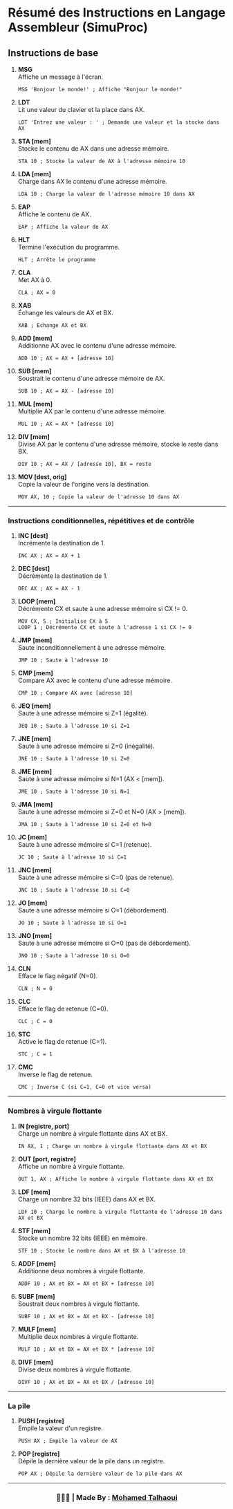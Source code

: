 # Résumé des Instructions en Langage Assembleur (SimuProc)

## **Instructions de base**

1. **MSG**  
   Affiche un message à l'écran.  
   ```assembly
   MSG 'Bonjour le monde!' ; Affiche "Bonjour le monde!"
   ```

2. **LDT**  
   Lit une valeur du clavier et la place dans AX.  
   ```assembly
   LDT 'Entrez une valeur : ' ; Demande une valeur et la stocke dans AX
   ```

3. **STA [mem]**  
   Stocke le contenu de AX dans une adresse mémoire.  
   ```assembly
   STA 10 ; Stocke la valeur de AX à l'adresse mémoire 10
   ```

4. **LDA [mem]**  
   Charge dans AX le contenu d'une adresse mémoire.  
   ```assembly
   LDA 10 ; Charge la valeur de l'adresse mémoire 10 dans AX
   ```

5. **EAP**  
   Affiche le contenu de AX.  
   ```assembly
   EAP ; Affiche la valeur de AX
   ```

6. **HLT**  
   Termine l'exécution du programme.  
   ```assembly
   HLT ; Arrête le programme
   ```

7. **CLA**  
   Met AX à 0.  
   ```assembly
   CLA ; AX = 0
   ```

8. **XAB**  
   Échange les valeurs de AX et BX.  
   ```assembly
   XAB ; Échange AX et BX
   ```

9. **ADD [mem]**  
   Additionne AX avec le contenu d'une adresse mémoire.  
   ```assembly
   ADD 10 ; AX = AX + [adresse 10]
   ```

10. **SUB [mem]**  
    Soustrait le contenu d'une adresse mémoire de AX.  
    ```assembly
    SUB 10 ; AX = AX - [adresse 10]
    ```

11. **MUL [mem]**  
    Multiplie AX par le contenu d'une adresse mémoire.  
    ```assembly
    MUL 10 ; AX = AX * [adresse 10]
    ```

12. **DIV [mem]**  
    Divise AX par le contenu d'une adresse mémoire, stocke le reste dans BX.  
    ```assembly
    DIV 10 ; AX = AX / [adresse 10], BX = reste
    ```

13. **MOV [dest, orig]**  
    Copie la valeur de l'origine vers la destination.  
    ```assembly
    MOV AX, 10 ; Copie la valeur de l'adresse 10 dans AX
    ```

---

### **Instructions conditionnelles, répétitives et de contrôle**

1. **INC [dest]**  
   Incrémente la destination de 1.  
   ```assembly
   INC AX ; AX = AX + 1
   ```

2. **DEC [dest]**  
   Décrémente la destination de 1.  
   ```assembly
   DEC AX ; AX = AX - 1
   ```

3. **LOOP [mem]**  
   Décrémente CX et saute à une adresse mémoire si CX != 0.  
   ```assembly
   MOV CX, 5 ; Initialise CX à 5
   LOOP 1 ; Décrémente CX et saute à l'adresse 1 si CX != 0
   ```

4. **JMP [mem]**  
   Saute inconditionnellement à une adresse mémoire.  
   ```assembly
   JMP 10 ; Saute à l'adresse 10
   ```

5. **CMP [mem]**  
   Compare AX avec le contenu d'une adresse mémoire.  
   ```assembly
   CMP 10 ; Compare AX avec [adresse 10]
   ```

6. **JEQ [mem]**  
   Saute à une adresse mémoire si Z=1 (égalité).  
   ```assembly
   JEQ 10 ; Saute à l'adresse 10 si Z=1
   ```

7. **JNE [mem]**  
   Saute à une adresse mémoire si Z=0 (inégalité).  
   ```assembly
   JNE 10 ; Saute à l'adresse 10 si Z=0
   ```

8. **JME [mem]**  
   Saute à une adresse mémoire si N=1 (AX < [mem]).  
   ```assembly
   JME 10 ; Saute à l'adresse 10 si N=1
   ```

9. **JMA [mem]**  
   Saute à une adresse mémoire si Z=0 et N=0 (AX > [mem]).  
   ```assembly
   JMA 10 ; Saute à l'adresse 10 si Z=0 et N=0
   ```

10. **JC [mem]**  
    Saute à une adresse mémoire si C=1 (retenue).  
    ```assembly
    JC 10 ; Saute à l'adresse 10 si C=1
    ```

11. **JNC [mem]**  
    Saute à une adresse mémoire si C=0 (pas de retenue).  
    ```assembly
    JNC 10 ; Saute à l'adresse 10 si C=0
    ```

12. **JO [mem]**  
    Saute à une adresse mémoire si O=1 (débordement).  
    ```assembly
    JO 10 ; Saute à l'adresse 10 si O=1
    ```

13. **JNO [mem]**  
    Saute à une adresse mémoire si O=0 (pas de débordement).  
    ```assembly
    JNO 10 ; Saute à l'adresse 10 si O=0
    ```

14. **CLN**  
    Efface le flag négatif (N=0).  
    ```assembly
    CLN ; N = 0
    ```

15. **CLC**  
    Efface le flag de retenue (C=0).  
    ```assembly
    CLC ; C = 0
    ```

16. **STC**  
    Active le flag de retenue (C=1).  
    ```assembly
    STC ; C = 1
    ```

17. **CMC**  
    Inverse le flag de retenue.  
    ```assembly
    CMC ; Inverse C (si C=1, C=0 et vice versa)
    ```

---

### **Nombres à virgule flottante**

1. **IN [registre, port]**  
   Charge un nombre à virgule flottante dans AX et BX.  
   ```assembly
   IN AX, 1 ; Charge un nombre à virgule flottante dans AX et BX
   ```

2. **OUT [port, registre]**  
   Affiche un nombre à virgule flottante.  
   ```assembly
   OUT 1, AX ; Affiche le nombre à virgule flottante dans AX et BX
   ```

3. **LDF [mem]**  
   Charge un nombre 32 bits (IEEE) dans AX et BX.  
   ```assembly
   LDF 10 ; Charge le nombre à virgule flottante de l'adresse 10 dans AX et BX
   ```

4. **STF [mem]**  
   Stocke un nombre 32 bits (IEEE) en mémoire.  
   ```assembly
   STF 10 ; Stocke le nombre dans AX et BX à l'adresse 10
   ```

5. **ADDF [mem]**  
   Additionne deux nombres à virgule flottante.  
   ```assembly
   ADDF 10 ; AX et BX = AX et BX + [adresse 10]
   ```

6. **SUBF [mem]**  
   Soustrait deux nombres à virgule flottante.  
   ```assembly
   SUBF 10 ; AX et BX = AX et BX - [adresse 10]
   ```

7. **MULF [mem]**  
   Multiplie deux nombres à virgule flottante.  
   ```assembly
   MULF 10 ; AX et BX = AX et BX * [adresse 10]
   ```

8. **DIVF [mem]**  
   Divise deux nombres à virgule flottante.  
   ```assembly
   DIVF 10 ; AX et BX = AX et BX / [adresse 10]
   ```

---

### **La pile**

1. **PUSH [registre]**  
   Empile la valeur d'un registre.  
   ```assembly
   PUSH AX ; Empile la valeur de AX
   ```

2. **POP [registre]**  
   Dépile la dernière valeur de la pile dans un registre.  
   ```assembly
   POP AX ; Dépile la dernière valeur de la pile dans AX
   ```

---


<h3 align="center"> 🧑🏻‍💻 | Made By : <a href="https://github.com/mohamedtalhaouii" target="_blank">Mohamed Talhaoui</a></h3>
